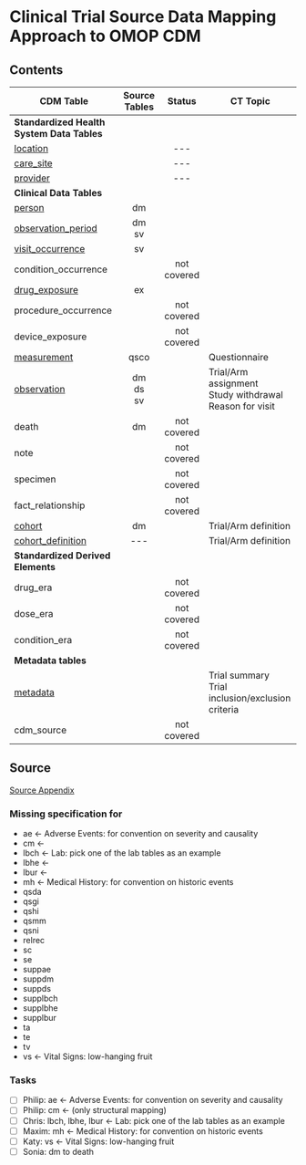 # Clinical Trial Source Data Mapping Approach to OMOP CDM

## Contents

| CDM Table | Source Tables | Status | CT Topic |
| --- | :-: | :-: | --- |
| **Standardized Health System Data Tables** |  |  |  |
| [location](location.md) |  | --- |  |  |
| [care_site](care_site.md) |  |  --- |  |
| [provider](provider.md) |  | --- |  |
| **Clinical Data Tables** |  |  |  |
| [person](person.md) | dm |  |  |
| [observation_period](observation_period.md) | dm</br> sv |  |  |
| [visit_occurrence](visit_occurrence.md) | sv |  |  |
| condition_occurrence |  | not covered |  |
| [drug_exposure](drug_exposure.md) | ex |  |  |
| procedure_occurrence |  | not covered |  |
| device_exposure |  | not covered |  |
| [measurement](measurement.md) | qsco |  | Questionnaire |
| [observation](observation.md) | dm</br> ds</br> sv</br>  |  | Trial/Arm assignment </br> Study withdrawal </br> Reason for visit |
| death | dm | not covered |  |
| note |  | not covered |  |
| specimen |  | not covered |  |
| fact_relationship |  | not covered |  |
| [cohort](cohort.md) | dm |  | Trial/Arm definition |
| [cohort_definition](cohort_definition.md) | --- |  | Trial/Arm definition |
| **Standardized Derived Elements** |  |  |  |
| drug_era |  | not covered |  |
| dose_era |  | not covered |  |
| condition_era |  | not covered |  |
| **Metadata tables** |  |  |  |
| [metadata](metadata.md) |  |  | Trial summary </br> Trial inclusion/exclusion criteria |
| cdm_source |  | not covered |


## Source
[Source Appendix](source_appendix.md)

### Missing specification for

- ae <- Adverse Events: for convention on severity and causality
- cm <- 
- lbch <- Lab: pick one of the lab tables as an example
- lbhe <-
- lbur <-
- mh <- Medical History: for convention on historic events
- qsda
- qsgi
- qshi
- qsmm
- qsni
- relrec
- sc
- se
- suppae
- suppdm
- suppds
- supplbch
- supplbhe
- supplbur
- ta
- te
- tv
- vs <- Vital Signs: low-hanging fruit

### Tasks
- [ ] Philip: ae <- Adverse Events: for convention on severity and causality
- [ ] Philip: cm <- (only structural mapping)
- [ ] Chris: lbch, lbhe, lbur <- Lab: pick one of the lab tables as an example
- [ ] Maxim: mh <- Medical History: for convention on historic events
- [ ] Katy: vs <- Vital Signs: low-hanging fruit
- [ ] Sonia: dm to death

